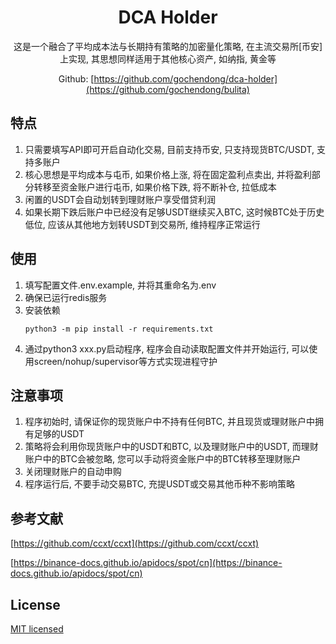 <div align="center">
<h1> DCA Holder </h1>


这是一个融合了平均成本法与长期持有策略的加密量化策略, 在主流交易所[币安]上实现, 其思想同样适用于其他核心资产, 如纳指, 黄金等


Github: [https://github.com/gochendong/dca-holder](https://github.com/gochendong/bulita)
</div>

## 特点

1. 只需要填写API即可开启自动化交易, 目前支持币安, 只支持现货BTC/USDT, 支持多账户
2. 核心思想是平均成本与屯币, 如果价格上涨, 将在固定盈利点卖出, 并将盈利部分转移至资金账户进行屯币, 如果价格下跌, 将不断补仓, 拉低成本
3. 闲置的USDT会自动划转到理财账户享受借贷利润
4. 如果长期下跌后账户中已经没有足够USDT继续买入BTC, 这时候BTC处于历史低位, 应该从其他地方划转USDT到交易所, 维持程序正常运行

## 使用

1. 填写配置文件.env.example, 并将其重命名为.env
2. 确保已运行redis服务
3. 安装依赖 
    ```
    python3 -m pip install -r requirements.txt 
    ```
4. 通过python3 xxx.py启动程序, 程序会自动读取配置文件并开始运行, 可以使用screen/nohup/supervisor等方式实现进程守护

## 注意事项
1. 程序初始时, 请保证你的现货账户中不持有任何BTC, 并且现货或理财账户中拥有足够的USDT
2. 策略将会利用你现货账户中的USDT和BTC, 以及理财账户中的USDT, 而理财账户中的BTC会被忽略, 您可以手动将资金账户中的BTC转移至理财账户
3. 关闭理财账户的自动申购
4. 程序运行后, 不要手动交易BTC, 充提USDT或交易其他币种不影响策略

## 参考文献

[https://github.com/ccxt/ccxt](https://github.com/ccxt/ccxt)

[https://binance-docs.github.io/apidocs/spot/cn](https://binance-docs.github.io/apidocs/spot/cn)

## License

[MIT licensed](./LICENSE)
